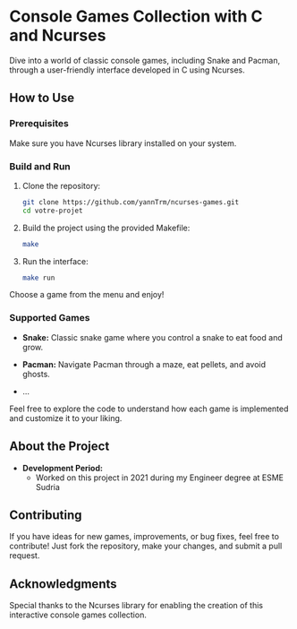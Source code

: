 # Console Games Collection with C and Ncurses

Dive into a world of classic console games, including Snake and Pacman, through a user-friendly interface developed in C using Ncurses.

## How to Use

### Prerequisites

Make sure you have Ncurses library installed on your system.

### Build and Run

1. Clone the repository:

   ```bash
   git clone https://github.com/yannTrm/ncurses-games.git
   cd votre-projet
    ```


2. Build the project using the provided Makefile:

   ```bash
   make
    ```

3. Run the interface:

   ```bash
   make run
    ```
Choose a game from the menu and enjoy!

### Supported Games

- **Snake:** Classic snake game where you control a snake to eat food and grow.
  
- **Pacman:** Navigate Pacman through a maze, eat pellets, and avoid ghosts.

- ...

Feel free to explore the code to understand how each game is implemented and customize it to your liking.

## About the Project


- **Development Period:**
  - Worked on this project in 2021 during my Engineer degree at ESME Sudria



## Contributing

If you have ideas for new games, improvements, or bug fixes, feel free to contribute! Just fork the repository, make your changes, and submit a pull request.

## Acknowledgments

Special thanks to the Ncurses library for enabling the creation of this interactive console games collection.
